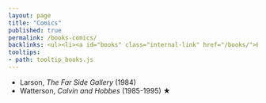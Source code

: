 ```yaml
---
layout: page
title: "Comics"
published: true
permalink: /books-comics/
backlinks: <ul><li><a id="books" class="internal-link" href="/books/">Books</a></li></ul>
tooltips: 
- path: tooltip_books.js
---
```


* Larson, *The Far Side Gallery* (1984)
* Watterson, *Calvin and Hobbes* (1985-1995) ★
